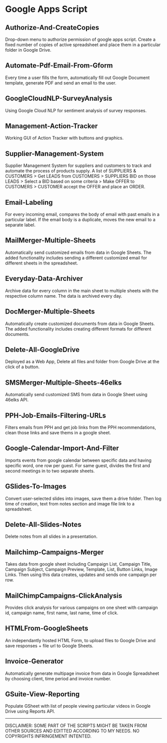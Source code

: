 # Google Apps Script


## Authorize-And-CreateCopies
Drop-down menu to authorize permission of google apps script. Create a fixed number of copies of active spreadsheet and place them in a particular folder in Google Drive.

## Automate-Pdf-Email-From-Gform
Every time a user fills the form, automatically fill out Google Document template, generate PDF and send an email to the user.

## GoogleCloudNLP-SurveyAnalysis
Using Google Cloud NLP for sentiment analysis of survey responses.

## Management-Action-Tracker
Working GUI of Action Tracker with buttons and graphics.

## Supplier-Management-System
Supplier Management System for suppliers and customers to track and automate the process of products supply.
A list of SUPPLIERS & CUSTOMERS > Get LEADS from CUSTOMERS > SUPPLIERS BID on those LEADS > Select a BID based on some criteria >
Make OFFER to CUSTOMERS > CUSTOMER accept the OFFER and place an ORDER.

## Email-Labeling
For every incoming email, compares the body of email with past emails in a particular label. If the email body is a duplicate, moves the new email to a separate label.

## MailMerger-Multiple-Sheets
Automatically send customized emails from data in Google Sheets. The added functionality includes sending a different customized email for different sheets in the spreadsheet.

## Everyday-Data-Archiver
Archive data for every column in the main sheet to multiple sheets with the respective column name. The data is archived every day.

## DocMerger-Multiple-Sheets
Automatically create customized documents from data in Google Sheets. The added functionality includes creating different formats for different documents.

## Delete-All-GoogleDrive
Deployed as a Web App, Delete all files and folder from Google Drive at the click of a button.

## SMSMerger-Multiple-Sheets-46elks
Automatically send customized SMS from data in Google Sheet using 46elks API.

## PPH-Job-Emails-Filtering-URLs
Filters emails from PPH and get job links from the PPH recommendations, clean those links and save thems in a google sheet.

## Google-Calendar-Import-And-Filter
Imports events from google calendar between specific data and having specific word, one row per guest. For same guest, divides the first and second meetings in to two separate sheets.

## GSlides-To-Images
Convert user-selected slides into images, save them a drive folder. Then log time of creation, text from notes section and image file link to a spreadsheet.

## Delete-All-Slides-Notes
Delete notes from all slides in a presentation.

## Mailchimp-Campaigns-Merger
Takes data from google sheet including Campaign List, Campaign Title, Campaign Subject, Campaign Preview, Template, List, Button Links, Image Links. Then using this data creates, updates and sends one campaign per row.

## MailChimpCampaigns-ClickAnalysis
Provides click analysis for various campaigns on one sheet with campaign id, campaign name, first name, last name, time of click.

## HTMLFrom-GoogleSheets
An independantly hosted HTML Form, to upload files to Google Drive and save responses + file url to Google Sheets.

## Invoice-Generator
Automatically generate multipage invoice from data in Google Spreadsheet by choosing client, time period and invoice number.

## GSuite-View-Reporting
Populate GSheet with list of people viewing particular videos in Google Drive using Reports API.

-------------------------------------------------------------------------------------------------------------------------
DISCLAIMER: SOME PART OF THE SCRIPTS MIGHT BE TAKEN FROM OTHER SOURCES AND EDITTED ACCORDING TO MY NEEDS. NO COPYRIGHTS INFRINGEMENT INTENTED.
